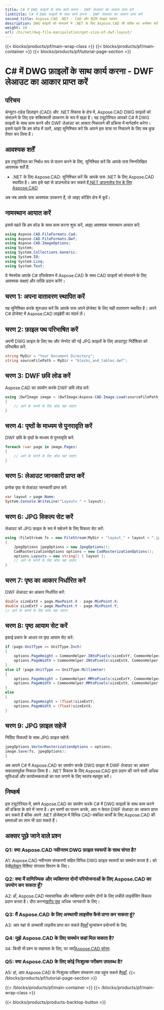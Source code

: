 ```yaml
---
title: C# में DWG फ़ाइलों के साथ कार्य करना - DWF लेआउट का आकार प्राप्त करें
linktitle: C# में DWG फ़ाइलों के साथ कार्य करना - DWF लेआउट का आकार प्राप्त करें
second_title: Aspose.CAD .NET - CAD और BIM फ़ाइल स्वरूप
description: DWG फ़ाइलों को संभालने में .NET के लिए Aspose.CAD की शक्ति का अन्वेषण करें। C# का उपयोग करके आसानी से DWF लेआउट आकार निकालना सीखें।
weight: 10
url: /hi/net/dwg-file-manipulation/get-size-of-dwf-layout/
---
```


{{< blocks/products/pf/main-wrap-class >}}
{{< blocks/products/pf/main-container >}}
{{< blocks/products/pf/tutorial-page-section >}}

# C# में DWG फ़ाइलों के साथ कार्य करना - DWF लेआउट का आकार प्राप्त करें

## परिचय

कंप्यूटर-एडेड डिज़ाइन (CAD) और .NET विकास के क्षेत्र में, Aspose.CAD DWG फ़ाइलों को संभालने के लिए एक शक्तिशाली उपकरण के रूप में खड़ा है। यह ट्यूटोरियल आपको C# में DWG फ़ाइलों के साथ काम करने और DWF लेआउट का आकार निकालने की प्रक्रिया में मार्गदर्शन करेगा। इससे पहले कि हम कोड में उतरें, आइए सुनिश्चित करें कि आपने इस यात्रा पर निकलने के लिए सब कुछ तैयार कर लिया है।

## आवश्यक शर्तें

इस ट्यूटोरियल का निर्बाध रूप से पालन करने के लिए, सुनिश्चित करें कि आपके पास निम्नलिखित आवश्यक शर्तें हैं:

-  .NET के लिए Aspose.CAD: सुनिश्चित करें कि आपके पास .NET के लिए Aspose.CAD स्थापित है। आप इसे यहां से डाउनलोड कर सकते हैं[.NET डाउनलोड पेज के लिए Aspose.CAD](https://releases.aspose.com/cad/net/).

अब जब आपके पास आवश्यक उपकरण हैं, तो आइए कोडिंग क्षेत्र में कूदें।

## नामस्थान आयात करें

इससे पहले कि हम कोड के साथ काम करना शुरू करें, आइए आवश्यक नामस्थान आयात करें:

```csharp
using Aspose.CAD.FileFormats.Cad;
using Aspose.CAD.FileFormats.Dwf;
using Aspose.CAD.ImageOptions;
using System;
using System.Collections.Generic;
using System.IO;
using System.Linq;
using System.Text;
```

ये नेमस्पेस आपके C# एप्लिकेशन में Aspose.CAD के साथ CAD फ़ाइलों को संभालने के लिए आवश्यक कक्षाएं और तरीके प्रदान करेंगे।

## चरण 1: अपना वातावरण स्थापित करें

यह सुनिश्चित करके शुरुआत करें कि आपके पास अपने प्रोजेक्ट के लिए सही वातावरण स्थापित है। अपने C# प्रोजेक्ट में Aspose.CAD लाइब्रेरी का संदर्भ लें।

## चरण 2: फ़ाइल पथ परिभाषित करें

अपनी DWG फ़ाइल के लिए पथ और जेनरेट की गई JPG फ़ाइलों के लिए आउटपुट निर्देशिका को परिभाषित करें:

```csharp
string MyDir = "Your Document Directory";
string sourceFilePath = MyDir + "blocks_and_tables.dwf";
```

## चरण 3: DWF छवि लोड करें

Aspose.CAD का उपयोग करके DWF छवि लोड करें:

```csharp
using (DwfImage image = (DwfImage)Aspose.CAD.Image.Load(sourceFilePath))
{
    // आगे के चरणों के लिए कोड यहां जाएगा
}
```

## चरण 4: पृष्ठों के माध्यम से पुनरावृति करें

DWF छवि के पृष्ठों के माध्यम से पुनरावृति करें:

```csharp
foreach (var page in image.Pages)
{
    // आगे के चरणों के लिए कोड यहां जाएगा
}
```

## चरण 5: लेआउट जानकारी प्राप्त करें

प्रत्येक पृष्ठ से लेआउट जानकारी प्राप्त करें:

```csharp
var layout = page.Name;
System.Console.WriteLine("Layout= " + layout);
```

## चरण 6: JPG विकल्प सेट करें

लेआउट को JPG फ़ाइल के रूप में सहेजने के लिए विकल्प सेट करें:

```csharp
using (FileStream fs = new FileStream(MyDir + "layout_" + layout + ".jpg", FileMode.Create))
{
    JpegOptions jpegOptions = new JpegOptions();
    CadRasterizationOptions options = new CadRasterizationOptions();
    options.Layouts = new string[] { layout };
    // आगे के चरणों के लिए कोड यहां जाएगा
}
```

## चरण 7: पृष्ठ का आकार निर्धारित करें

DWF लेआउट का आकार निर्धारित करें:

```csharp
double sizeExtX = page.MaxPoint.X - page.MinPoint.X;
double sizeExtY = page.MaxPoint.Y - page.MinPoint.Y;
// आगे के चरणों के लिए कोड यहां जाएगा
```

## चरण 8: पृष्ठ आयाम सेट करें

इकाई प्रकार के आधार पर पृष्ठ आयाम सेट करें:

```csharp
if (page.UnitType == UnitType.Inch)
{
    options.PageHeight = CommonHelper.INtoPixels(sizeExtY, CommonHelper.DPI);
    options.PageWidth = CommonHelper.INtoPixels(sizeExtX, CommonHelper.DPI);
}
else if (page.UnitType == UnitType.Millimeter)
{
    options.PageHeight = CommonHelper.MMtoPixels(sizeExtY, CommonHelper.DPI);
    options.PageWidth = CommonHelper.MMtoPixels(sizeExtX, CommonHelper.DPI);
}
else
{
    options.PageHeight = (float)sizeExtY;
    options.PageWidth = (float)sizeExtX;
}
```

## चरण 9: JPG फ़ाइल सहेजें

निर्दिष्ट विकल्पों के साथ JPG फ़ाइल सहेजें:

```csharp
jpegOptions.VectorRasterizationOptions = options;
image.Save(fs, jpegOptions);
}
```

अब आपने C# में Aspose.CAD का उपयोग करके DWG फ़ाइल से DWF लेआउट का आकार सफलतापूर्वक निकाल लिया है। .NET विकास के लिए Aspose.CAD द्वारा प्रदान की जाने वाली अधिक सुविधाओं और कार्यात्मकताओं का पता लगाने के लिए स्वतंत्र महसूस करें।

## निष्कर्ष

इस ट्यूटोरियल में, हमने Aspose.CAD का उपयोग करके C# में DWG फ़ाइलों के साथ काम करने की प्रक्रिया के बारे में जाना है। इन चरणों का पालन करके, आप न केवल DWF लेआउट का आकार प्राप्त कर सकते हैं बल्कि अपने .NET प्रोजेक्ट्स में विभिन्न CAD-संबंधित कार्यों के लिए Aspose.CAD की क्षमताओं का लाभ भी उठा सकते हैं।

## अक्सर पूछे जाने वाले प्रश्न

### Q1: क्या Aspose.CAD नवीनतम DWG फ़ाइल स्वरूपों के साथ संगत है?

 A1: Aspose.CAD नवीनतम संस्करणों सहित विभिन्न DWG फ़ाइल स्वरूपों का समर्थन करता है। को देखें[प्रलेखन](https://reference.aspose.com/cad/net/) विशिष्ट संगतता विवरण के लिए।

### Q2: क्या मैं वाणिज्यिक और व्यक्तिगत दोनों परियोजनाओं के लिए Aspose.CAD का उपयोग कर सकता हूँ?

 A2: हाँ, Aspose.CAD व्यावसायिक और व्यक्तिगत उपयोग दोनों के लिए लचीले लाइसेंसिंग विकल्प प्रदान करता है। दौरा करना[खरीद पृष्ठ](https://purchase.aspose.com/buy) अधिक जानकारी के लिए।

### Q3: मैं Aspose.CAD के लिए अस्थायी लाइसेंस कैसे प्राप्त कर सकता हूं?

 A3: आप यहां से अस्थायी लाइसेंस प्राप्त कर सकते हैं[यहाँ](https://purchase.aspose.com/temporary-license/) मूल्यांकन प्रयोजनों के लिए.

### Q4: मुझे Aspose.CAD के लिए समर्थन कहां मिल सकता है?

उ4: किसी भी प्रश्न या सहायता के लिए, पर जाएँ[Aspose.CAD फोरम](https://forum.aspose.com/c/cad/19).

### Q5: क्या Aspose.CAD के लिए कोई निःशुल्क परीक्षण उपलब्ध है?

 A5: हां, आप Aspose.CAD के निःशुल्क परीक्षण संस्करण तक पहुंच सकते हैं[यहाँ](https://releases.aspose.com/).
{{< /blocks/products/pf/tutorial-page-section >}}

{{< /blocks/products/pf/main-container >}}
{{< /blocks/products/pf/main-wrap-class >}}

{{< blocks/products/products-backtop-button >}}
